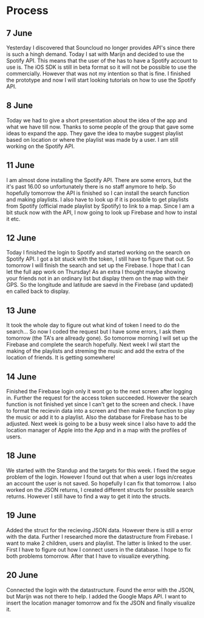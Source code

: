 # Process 

## 7 June

Yesterday I discovered that Souncloud no longer provides API's since there is such a hingh demand. Today I sat with Marijn and decided 
to use the Spotify API. This means that the user of the has to have a Spotify account to use is. The iOS SDK is still in beta format so 
it will not be possible to use the commercially. However that was not my intention so that is fine. I finished the prototype and now I
will start looking tutorials on how to use the Spotify API.

## 8 June

Today we had to give a short presentation about the idea of the app and what we have till now. Thanks to some people of the group 
that gave some ideas to expand the app. They gave the idea to maybe suggest playlist based on location or where the playlist was
made by a user. I am still working on the Spotify API.

## 11 June

I am almost done installing the Spotify API. There are some errors, but the it's past 16.00 so unfortunately there is no staff anymore 
to help. So hopefully tomorrow the API is finished so I can install the search function and making playlists. I also have to look up
if it is possible to get playlists from Spotify (official made playlist by Spotify) to link to a map. Since I am a bit stuck now with the API, I now going to look up Firebase and how to instal it etc.

## 12 June

Today I finished the login to Spotify and started working on the search on Spotify API. I got a bit stuck with the token, I still have to
figure that out. So tomorrow I will finish the search and set up the Firebase. I hope that I can let the full app work on Thursday! As an
extra I thought maybe showing your friends not in an ordinary list but display them on the map with their GPS. So the longitude and
latitude are saevd in the Firebase (and updated) en called back to display.

## 13 June

It took the whole day to figure out what kind of token I need to do the search... So now I coded the request but I have some errors, I 
ask them tomorrow (the TA's are allready gone). So tomorrow morning I will set up the Firebase and complete the search hopefully. Next
week I wil start the making of the playlists and streming the music and add the extra of the location of friends. It is getting somewhere!


## 14 June

Finished the Firebase login only it wont go to the next screen after logging in. Further the request for the access token succeeded.
However the search function is not finished yet since I can't get to the screen and check. I have to format the recievin data into a 
screen and then make the function to play the music or add it to a playlist. Also the database for Firebase has to be adjusted. Next week
is going to be a busy week since I also have to add the location manager of Apple into the App and in a map with the profiles of users.

## 18 June

We started with the Standup and the targets for this week. I fixed the segue problem of the login. However I found out that when a user 
logs in/creates an account the user is not saved. So hopefully I can fix that tomorrow. I also worked on the JSON returns, I created 
different structs for possible search returns. However I still have to find a way to get it into the structs. 

## 19 June

Added the struct for the recieving JSON data. However there is still a error with the data. Further I researched more the datastructure 
from Firebase. I want to make 2 children, users and playlist. The latter is linked to the user. First I have to figure out how I connect
users in the database. I hope to fix both problems tomorrow. After that I have to visualize everything.

## 20 June
Connected the login with the datastructure. Found the error with the JSON, but Marijn was not there to help. I added the Google Maps
API. I want to insert the location manager tomorrow and fix the JSON and finally visualize it.






